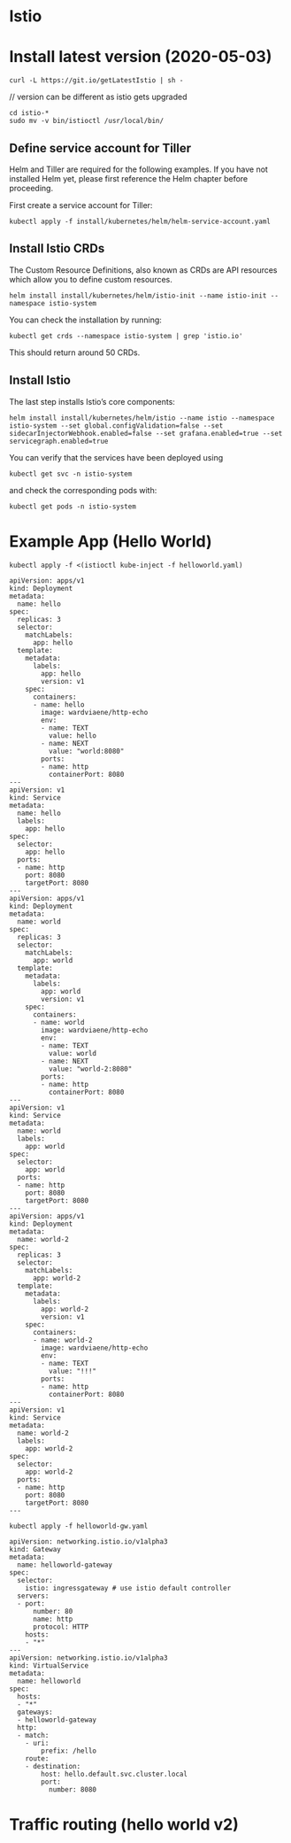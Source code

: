 # Istio 

# Install latest version (2020-05-03)


```curl -L https://git.io/getLatestIstio | sh -```

// version can be different as istio gets upgraded
```
cd istio-*
sudo mv -v bin/istioctl /usr/local/bin/
```

## Define service account for Tiller
Helm and Tiller are required for the following examples. If you have not installed Helm yet, please first reference the Helm chapter before proceeding.

First create a service account for Tiller:

```kubectl apply -f install/kubernetes/helm/helm-service-account.yaml```

## Install Istio CRDs
The Custom Resource Definitions, also known as CRDs are API resources which allow you to define custom resources.

```helm install install/kubernetes/helm/istio-init --name istio-init --namespace istio-system ```

You can check the installation by running:

```kubectl get crds --namespace istio-system | grep 'istio.io'```

This should return around 50 CRDs.

## Install Istio
The last step installs Istio’s core components:

```helm install install/kubernetes/helm/istio --name istio --namespace istio-system --set global.configValidation=false --set sidecarInjectorWebhook.enabled=false --set grafana.enabled=true --set servicegraph.enabled=true ```

You can verify that the services have been deployed using

```kubectl get svc -n istio-system```

and check the corresponding pods with:

```kubectl get pods -n istio-system```

# Example App (Hello World)

```kubectl apply -f <(istioctl kube-inject -f helloworld.yaml)```

```
apiVersion: apps/v1
kind: Deployment
metadata:
  name: hello
spec:
  replicas: 3
  selector:
    matchLabels:
      app: hello
  template:
    metadata:
      labels:
        app: hello
        version: v1
    spec:
      containers:
      - name: hello
        image: wardviaene/http-echo
        env:
        - name: TEXT
          value: hello
        - name: NEXT
          value: "world:8080"
        ports:
        - name: http
          containerPort: 8080
---
apiVersion: v1
kind: Service
metadata:
  name: hello
  labels:
    app: hello
spec:
  selector:
    app: hello
  ports:
  - name: http
    port: 8080
    targetPort: 8080
---
apiVersion: apps/v1
kind: Deployment
metadata:
  name: world
spec:
  replicas: 3
  selector:
    matchLabels:
      app: world
  template:
    metadata:
      labels:
        app: world
        version: v1
    spec:
      containers:
      - name: world
        image: wardviaene/http-echo
        env:
        - name: TEXT
          value: world
        - name: NEXT
          value: "world-2:8080"
        ports:
        - name: http
          containerPort: 8080
---
apiVersion: v1
kind: Service
metadata:
  name: world
  labels:
    app: world
spec:
  selector:
    app: world
  ports:
  - name: http
    port: 8080
    targetPort: 8080
---
apiVersion: apps/v1
kind: Deployment
metadata:
  name: world-2
spec:
  replicas: 3
  selector:
    matchLabels:
      app: world-2
  template:
    metadata:
      labels:
        app: world-2
        version: v1
    spec:
      containers:
      - name: world-2
        image: wardviaene/http-echo
        env:
        - name: TEXT
          value: "!!!" 
        ports:
        - name: http
          containerPort: 8080
---
apiVersion: v1
kind: Service
metadata:
  name: world-2
  labels:
    app: world-2
spec:
  selector:
    app: world-2
  ports:
  - name: http
    port: 8080
    targetPort: 8080
---
```


```kubectl apply -f helloworld-gw.yaml```


```
apiVersion: networking.istio.io/v1alpha3
kind: Gateway
metadata:
  name: helloworld-gateway
spec:
  selector:
    istio: ingressgateway # use istio default controller
  servers:
  - port:
      number: 80
      name: http
      protocol: HTTP
    hosts:
    - "*"
---
apiVersion: networking.istio.io/v1alpha3
kind: VirtualService
metadata:
  name: helloworld
spec:
  hosts:
  - "*"
  gateways:
  - helloworld-gateway
  http:
  - match:
    - uri:
        prefix: /hello
    route:
    - destination:
        host: hello.default.svc.cluster.local
        port:
          number: 8080
```

# Traffic routing (hello world v2)

